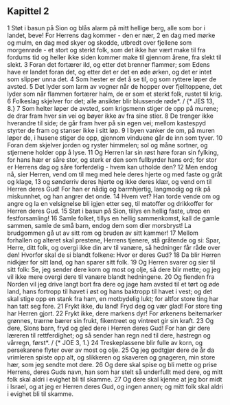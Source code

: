 ## Kapittel 2

1 Støt i basun på Sion og blås alarm på mitt hellige berg, alle som bor i landet, beve! For Herrens dag kommer - den er nær,
2 en dag med mørke og mulm, en dag med skyer og skodde, utbredt over fjellene som morgenrøde - et stort og sterkt folk, som det ikke har vært make til fra fordums tid og heller ikke siden kommer make til gjennom årene, fra slekt til slekt.
3 Foran det fortærer ild, og etter det brenner flammer; som Edens have er landet foran det, og etter det er det en øde ørken, og det er intet som slipper unna det.
4 Som hester er det å se til, og som ryttere løper de avsted.
5 Det lyder som larm av vogner når de hopper over fjelltoppene, det lyder som når flammen fortærer halm, de er som et sterkt folk, rustet til krig.
6 Folkeslag skjelver for det; alle ansikter blir blussende røde*. / {* JES 13, 8.}
7 Som helter løper de avsted, som krigsmenn stiger de opp på murene; de drar fram hver sin vei og bøyer ikke av fra sine stier.
8 De trenger ikke hverandre til side; de går fram hver på sin egen vei; mellom kastespyd styrter de fram og stanser ikke i sitt løp.
9 I byen vanker de om, på muren løper de, i husene stiger de opp, gjennom vinduene går de inn som tyver.
10 Foran dem skjelver jorden og ryster himmelen; sol og måne sortner, og stjernene holder opp å lyse.
11 Og Herren lar sin røst høre foran sin fylking, for hans hær er såre stor, og sterk er den som fullbyrder hans ord; for stor er Herrens dag og såre forferdelig - hvem kan utholde den?
12 Men endog nå, sier Herren, vend om til meg med hele deres hjerte og med faste og gråt og klage,
13 og sønderriv deres hjerte og ikke deres klær, og vend om til Herren deres Gud! For han er nådig og barmhjertig, langmodig og rik på miskunnhet, og han angrer det onde.
14 Hvem vet? Han torde vende om og angre og la en velsignelse bli igjen etter seg, til matoffer og drikkoffer for Herren deres Gud.
15 Støt i basun på Sion, tillys en hellig faste, utrop en festforsamling!
16 Samle folket, tillys en hellig sammenkomst, kall de gamle sammen, samle de små barn, endog dem som dier morsbryst! La brudgommen gå ut av sitt rom og bruden av sitt kammer!
17 Mellom forhallen og alteret skal prestene, Herrens tjenere, stå gråtende og si: Spar, Herre, ditt folk, og overgi ikke din arv til vanære, så hedninger får råde over den! Hvorfor skal de si blandt folkene: Hvor er deres Gud?
18 Da blir Herren nidkjær for sitt land, og han sparer sitt folk.
19 Og Herren svarer og sier til sitt folk: Se, jeg sender dere korn og most og olje, så dere blir mette; og jeg vil ikke mere overgi dere til vanære blandt hedningene.
20 Og fienden fra Norden vil jeg drive langt bort fra dere og jage ham avsted til et tørt og øde land, hans fortropp til havet i øst og hans baktropp til havet i vest; og det skal stige opp en stank fra ham, en motbydelig lukt; for altfor store ting har han tatt seg fore.
21 Frykt ikke, du land! Fryd deg og vær glad! For store ting har Herren gjort.
22 Frykt ikke, dere markens dyr! For ørkenens beitemarker grønnes, trærne bærer sin frukt, fikentreet og vintreet gir sin kraft.
23 Og dere, Sions barn, fryd og gled dere i Herren deres Gud! For han gir dere læreren til rettferdighet; og så sender han regn ned til dere, høstregn og vårregn, først*. / {* JOE 3, 1.}
24 Treskeplassene blir fulle av korn, og persekarene flyter over av most og olje.
25 Og jeg godtgjør dere de år da vrimleren spiste opp alt, og slikkeren og skaveren og gnageren, min store hær, som jeg sendte mot dere.
26 Og dere skal spise og bli mette og prise Herrens, deres Guds navn, han som har stelt så underfullt med dere, og mitt folk skal aldri i evighet bli til skamme.
27 Og dere skal kjenne at jeg bor midt i Israel, og at jeg er Herren deres Gud, og ingen annen; og mitt folk skal aldri i evighet bli til skamme.
